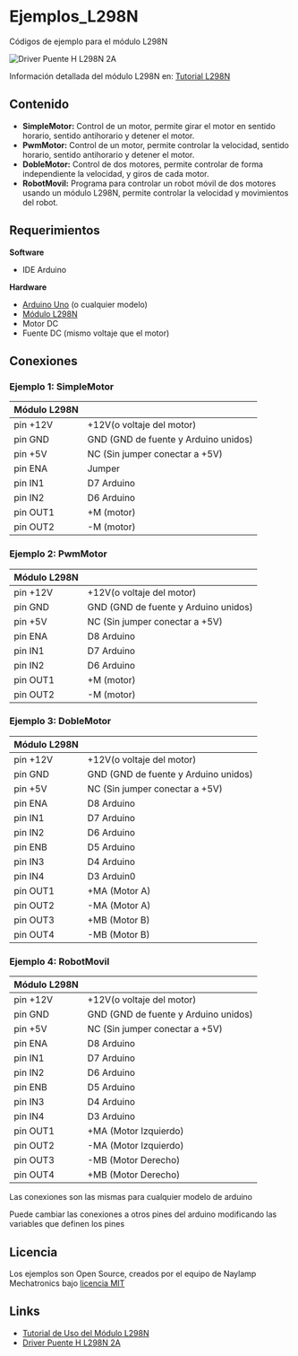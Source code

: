 # Ejemplos_L298N
Códigos de ejemplo para el módulo L298N

![Driver Puente H L298N 2A](https://naylampmechatronics.com/146-large_default/driver-puente-h-l298n.jpg)

Información detallada del módulo L298N en: [Tutorial L298N](https://naylampmechatronics.com/blog/11_Tutorial-de-Uso-del-M%C3%B3dulo-L298N.html)

## Contenido
* **SimpleMotor:** Control de un motor, permite girar el motor en sentido horario, sentido antihorario y detener el motor.
* **PwmMotor:** Control de un motor, permite controlar la velocidad, sentido horario, sentido antihorario y detener el motor.
* **DobleMotor:** Control de dos motores, permite controlar de forma independiente la velocidad, y giros de cada motor.  
* **RobotMovil:** Programa para controlar un robot móvil de dos motores usando un módulo L298N, 
  permite controlar la velocidad y movimientos del robot.  
 
## Requerimientos
 **Software**
  * IDE Arduino
  
 **Hardware**
  * [Arduino Uno](https://naylampmechatronics.com/arduino-tarjetas/8-arduino-uno-r3.html) (o cualquier modelo)
  * [Módulo L298N](https://naylampmechatronics.com/drivers/11-driver-puente-h-l298n.html)
  * Motor DC
  * Fuente DC (mismo voltaje que el motor)
  
## Conexiones
### Ejemplo 1: SimpleMotor
|Módulo L298N ||
|----|-----|
  pin +12V  | +12V(o voltaje del motor) 
  pin GND | GND (GND de fuente y Arduino unidos) 
  pin +5V | NC (Sin jumper conectar a +5V) 
  pin ENA | Jumper
  pin IN1 | D7 Arduino
  pin IN2 | D6 Arduino
  pin OUT1| +M (motor) 
  pin OUT2| -M (motor) 


### Ejemplo 2: PwmMotor
|Módulo L298N ||
|----|-----|
  pin +12V  | +12V(o voltaje del motor) 
  pin GND | GND (GND de fuente y Arduino unidos) 
  pin +5V | NC (Sin jumper conectar a +5V) 
  pin ENA | D8 Arduino
  pin IN1 | D7 Arduino
  pin IN2 | D6 Arduino
  pin OUT1| +M (motor) 
  pin OUT2| -M (motor) 


### Ejemplo 3: DobleMotor
|Módulo L298N ||
|----|-----|
  pin +12V  | +12V(o voltaje del motor) 
  pin GND | GND (GND de fuente y Arduino unidos) 
  pin +5V | NC (Sin jumper conectar a +5V) 
  pin ENA | D8 Arduino
  pin IN1 | D7 Arduino
  pin IN2 | D6 Arduino
  pin ENB | D5 Arduino
  pin IN3 | D4 Arduino
  pin IN4 | D3 Arduin0
  pin OUT1| +MA (Motor A) 
  pin OUT2| -MA (Motor A) 
  pin OUT3| +MB (Motor B) 
  pin OUT4| -MB (Motor B) 
  
  
 ### Ejemplo 4: RobotMovil
|Módulo L298N ||
|----|-----|
  pin +12V  | +12V(o voltaje del motor) 
  pin GND | GND (GND de fuente y Arduino unidos) 
  pin +5V | NC (Sin jumper conectar a +5V) 
  pin ENA | D8 Arduino
  pin IN1 | D7 Arduino
  pin IN2 | D6 Arduino
  pin ENB | D5 Arduino
  pin IN3 | D4 Arduino
  pin IN4 | D3 Arduino
  pin OUT1| +MA (Motor Izquierdo) 
  pin OUT2| -MA (Motor Izquierdo) 
  pin OUT3| -MB (Motor Derecho) 
  pin OUT4| +MB (Motor Derecho) 
  
  
Las conexiones son las mismas para cualquier modelo de arduino

Puede cambiar las conexiones a otros pines del arduino modificando las variables que definen los pines

## Licencia
Los ejemplos son Open Source, creados por el equipo de Naylamp Mechatronics bajo [licencia MIT](LICENSE)
 
## Links 
 * [Tutorial de Uso del Módulo L298N](https://naylampmechatronics.com/blog/11_Tutorial-de-Uso-del-M%C3%B3dulo-L298N.html)
 * [Driver Puente H L298N 2A](https://naylampmechatronics.com/drivers/11-driver-puente-h-l298n.html)
